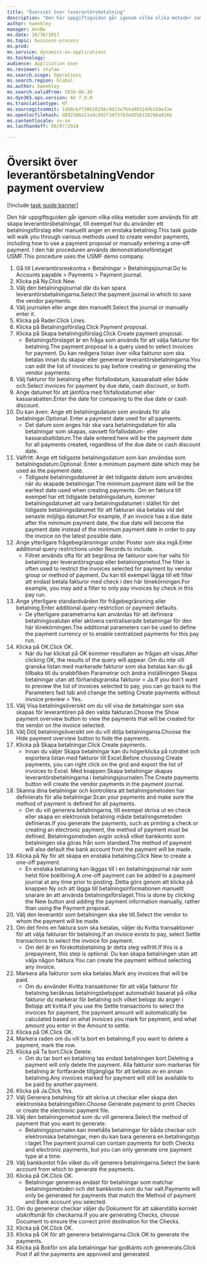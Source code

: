 ```yaml
--- 
title: "Översikt över leverantörsbetalning"
description: "Den här uppgiftsguiden går igenom vilka olika metoder som används för att skapa leverantörsbetalningar, till exempel hur du använder ett betalningsförslag eller manuellt anger en enstaka betalning."
author: kweekley
manager: AnnBe
ms.date: 10/30/2017
ms.topic: business-process
ms.prod: 
ms.service: dynamics-ax-applications
ms.technology: 
audience: Application User
ms.reviewer: shylaw
ms.search.scope: Operations
ms.search.region: Global
ms.author: kweekley
ms.search.validFrom: 2016-06-30
ms.dyn365.ops.version: AX 7.0.0
ms.translationtype: HT
ms.sourcegitcommit: 1d98cbff30620256c9d13e7b4a90314db150e33e
ms.openlocfilehash: d892366a11edcd92f34f37b3e855631820ba816b
ms.contentlocale: sv-se
ms.lasthandoff: 08/07/2018

---
```

# <a name="vendor-payment-overview"></a><span data-ttu-id="11aaa-103">Översikt över leverantörsbetalning</span><span class="sxs-lookup"><span data-stu-id="11aaa-103">Vendor payment overview</span></span>

[!include [task guide banner](../../includes/task-guide-banner.md)]

<span data-ttu-id="11aaa-104">Den här uppgiftsguiden går igenom vilka olika metoder som används för att skapa leverantörsbetalningar, till exempel hur du använder ett betalningsförslag eller manuellt anger en enstaka betalning.</span><span class="sxs-lookup"><span data-stu-id="11aaa-104">This task guide will walk you through various methods used to create vendor payments, including how to use a payment proposal or manually entering a one-off payment.</span></span> <span data-ttu-id="11aaa-105">I den här proceduren används demonstrationsföretaget USMF.</span><span class="sxs-lookup"><span data-stu-id="11aaa-105">This procedure uses the USMF demo company.</span></span>

1. <span data-ttu-id="11aaa-106">Gå till Leverantörsreskontra > Betalningar > Betalningsjournal.</span><span class="sxs-lookup"><span data-stu-id="11aaa-106">Go to Accounts payable > Payments > Payment journal.</span></span>
2. <span data-ttu-id="11aaa-107">Klicka på Ny.</span><span class="sxs-lookup"><span data-stu-id="11aaa-107">Click New.</span></span>
3. <span data-ttu-id="11aaa-108">Välj den betalningsjournal där du kan spara leverantörsbetalningarna.</span><span class="sxs-lookup"><span data-stu-id="11aaa-108">Select the payment journal in which to save the vendor payments.</span></span> 
4. <span data-ttu-id="11aaa-109">Välj journalen eller ange den manuellt.</span><span class="sxs-lookup"><span data-stu-id="11aaa-109">Select the journal or manually enter it.</span></span>
5. <span data-ttu-id="11aaa-110">Klicka på Rader.</span><span class="sxs-lookup"><span data-stu-id="11aaa-110">Click Lines.</span></span>
6. <span data-ttu-id="11aaa-111">Klicka på Betalningsförslag.</span><span class="sxs-lookup"><span data-stu-id="11aaa-111">Click Payment proposal.</span></span>
7. <span data-ttu-id="11aaa-112">Klicka på Skapa betalningsförslag.</span><span class="sxs-lookup"><span data-stu-id="11aaa-112">Click Create payment proposal.</span></span>
    * <span data-ttu-id="11aaa-113">Betalningsförslaget är en fråga som används för att välja fakturor för betalning.</span><span class="sxs-lookup"><span data-stu-id="11aaa-113">The payment proposal is a query used to select invoices for payment.</span></span> <span data-ttu-id="11aaa-114">Du kan redigera listan över vilka fakturor som ska betalas innan du skapar eller genererar leverantörsbetalningarna.</span><span class="sxs-lookup"><span data-stu-id="11aaa-114">You can edit the list of invoices to pay before creating or generating the vendor payments.</span></span>  
8. <span data-ttu-id="11aaa-115">Välj fakturor för betalning efter förfallodatum, kassarabatt eller både och.</span><span class="sxs-lookup"><span data-stu-id="11aaa-115">Select invoices for payment by due date, cash discount, or both.</span></span> 
9. <span data-ttu-id="11aaa-116">Ange datumet för att jämföra med förfallodatumet eller kassarabatten.</span><span class="sxs-lookup"><span data-stu-id="11aaa-116">Enter the date for comparing to the due date or cash discount.</span></span> 
10. <span data-ttu-id="11aaa-117">Du kan även: Ange ett betalningsdatum som används för alla betalningar.</span><span class="sxs-lookup"><span data-stu-id="11aaa-117">Optional: Enter a payment date used for all payments.</span></span>
    * <span data-ttu-id="11aaa-118">Det datum som anges här ska vara betalningsdatum för alla betalningar som skapas, oavsett förfallodatum- eller kassarabattdatum.</span><span class="sxs-lookup"><span data-stu-id="11aaa-118">The date entered here will be the payment date for all payments created, regardless of the due date or cash discount date.</span></span>  
11. <span data-ttu-id="11aaa-119">Valfritt: Ange ett tidigaste betalningsdatum som kan användas som betalningsdatum.</span><span class="sxs-lookup"><span data-stu-id="11aaa-119">Optional: Enter a minimum payment date which may be used as the payment date.</span></span>
    * <span data-ttu-id="11aaa-120">Tidigaste betalningsdatumet är det tidigaste datum som användes när du skapade betalningar.</span><span class="sxs-lookup"><span data-stu-id="11aaa-120">The minimum payment date will be the earliest date used when creating payments.</span></span> <span data-ttu-id="11aaa-121">Om en faktura till exempel har ett tidigaste betalningsdatum, kommer betalningsdatumet att vara betalningsdatumet i stället för det tidigaste betalningsdatumet för att fakturan ska betalas vid det senaste möjliga datumet.</span><span class="sxs-lookup"><span data-stu-id="11aaa-121">For example, if an invoice has a due date after the minimum payment date, the due date will become the payment date instead of the minimum payment date in order to pay the invoice on the latest possible date.</span></span>  
12. <span data-ttu-id="11aaa-122">Ange ytterligare frågebegränsningar under Poster som ska ingå.</span><span class="sxs-lookup"><span data-stu-id="11aaa-122">Enter additional query restrictions under Records to include.</span></span>
    * <span data-ttu-id="11aaa-123">Filtret används ofta för att begränsa de fakturor som har valts för betalning per leverantörsgrupp eller betalningsmetod.</span><span class="sxs-lookup"><span data-stu-id="11aaa-123">The filter is often used to restrict the invoices selected for payment by vendor group or method of payment.</span></span> <span data-ttu-id="11aaa-124">Du kan till exempel lägga till ett filter att endast betala fakturor med check i den här lönekörningen.</span><span class="sxs-lookup"><span data-stu-id="11aaa-124">For example, you may add a filter to only pay invoices by check in this pay run.</span></span>  
13. <span data-ttu-id="11aaa-125">Ange ytterligare standardvärden för frågebegränsning eller betalning.</span><span class="sxs-lookup"><span data-stu-id="11aaa-125">Enter additional query restriction or payment defaults.</span></span> 
    * <span data-ttu-id="11aaa-126">De ytterligare parametrarna kan användas för att definiera betalningsvalutan eller aktivera centraliserade betalningar för den här lönekörningen.</span><span class="sxs-lookup"><span data-stu-id="11aaa-126">The additional parameters can be used to define the payment currency or to enable centralized payments for this pay run.</span></span>  
14. <span data-ttu-id="11aaa-127">Klicka på OK.</span><span class="sxs-lookup"><span data-stu-id="11aaa-127">Click OK.</span></span>
    * <span data-ttu-id="11aaa-128">När du har klickat på OK kommer resultaten av frågan att visas.</span><span class="sxs-lookup"><span data-stu-id="11aaa-128">After clicking OK, the results of the query will appear.</span></span> <span data-ttu-id="11aaa-129">Om du inte vill granska listan med markerade fakturor som ska betalas kan du gå tillbaka till du snabbfliken Parametrar och ändra inställningen Skapa betalningar utan att förhandsgranska fakturor = Ja.</span><span class="sxs-lookup"><span data-stu-id="11aaa-129">If you don't want to preview the list of invoices selected to pay, you can go back to the Parameters fast tab and change the setting Create payments without invoice preview = Yes.</span></span>  
15. <span data-ttu-id="11aaa-130">Välj Visa betalningsöversikt om du vill visa de betalningar som ska skapas för leverantören på den valda fakturan.</span><span class="sxs-lookup"><span data-stu-id="11aaa-130">Choose the Show payment overview button to view the payments that will be created for the vendor on the invoice selected.</span></span>
16. <span data-ttu-id="11aaa-131">Välj Dölj betalningsöversikt om du vill dölja betalningarna.</span><span class="sxs-lookup"><span data-stu-id="11aaa-131">Choose the Hide payment overview button to hide the payments.</span></span> 
17. <span data-ttu-id="11aaa-132">Klicka på Skapa betalningar.</span><span class="sxs-lookup"><span data-stu-id="11aaa-132">Click Create payments.</span></span>
    * <span data-ttu-id="11aaa-133">Innan du väljer Skapa betalningar kan du högerklicka på rutnätet och exportera listan med fakturor till Excel.</span><span class="sxs-lookup"><span data-stu-id="11aaa-133">Before choosing Create payments, you can right click on the grid and export the list of invoices to Excel.</span></span> <span data-ttu-id="11aaa-134">Med knappen Skapa betalningar skapas leverantörsbetalningarna i betalningsjournalen.</span><span class="sxs-lookup"><span data-stu-id="11aaa-134">The Create payments button will create the vendor payments in the payment journal.</span></span>  
18. <span data-ttu-id="11aaa-135">Skanna dina betalningar och kontrollera att betalningsmetoden har definierats för alla betalningar.</span><span class="sxs-lookup"><span data-stu-id="11aaa-135">Scan your payments and make sure the method of payment is defined for all payments.</span></span> 
    * <span data-ttu-id="11aaa-136">Om du vill generera betalningarna, till exempel skriva ut en check eller skapa en elektronisk betalning måste betalningsmetoden definieras.</span><span class="sxs-lookup"><span data-stu-id="11aaa-136">If you generate the payments, such as printing a check or creating an electronic payment, the method of payment must be defined.</span></span> <span data-ttu-id="11aaa-137">Betalningsmetoden avgör också vilket bankkonto som betalningen ska göras från som standard.</span><span class="sxs-lookup"><span data-stu-id="11aaa-137">The method of payment will also default the bank account from the payment will be made.</span></span>  
19. <span data-ttu-id="11aaa-138">Klicka på Ny för att skapa en enstaka betalning.</span><span class="sxs-lookup"><span data-stu-id="11aaa-138">Click New to create a one-off payment.</span></span>
    * <span data-ttu-id="11aaa-139">En enstaka betalning kan läggas till i en betalningsjournal när som helst före bokföring.</span><span class="sxs-lookup"><span data-stu-id="11aaa-139">A one-off payment can be added to a payment journal at any time prior to posting.</span></span> <span data-ttu-id="11aaa-140">Detta görs genom att klicka på knappen Ny och att lägga till betalningsinformationen manuellt snarare än att använda betalningsförslaget.</span><span class="sxs-lookup"><span data-stu-id="11aaa-140">This is done by clicking the New button and adding the payment information manually, rather than using the Payment proposal.</span></span>  
20. <span data-ttu-id="11aaa-141">Välj den leverantör som betalningen ska ske till.</span><span class="sxs-lookup"><span data-stu-id="11aaa-141">Select the vendor to whom the payment will be made.</span></span>
21. <span data-ttu-id="11aaa-142">Om det finns en faktura som ska betalas, väljer du Kvitta transaktioner för att välja fakturan för betalning.</span><span class="sxs-lookup"><span data-stu-id="11aaa-142">If an invoice exists to pay, select Settle transactions to select the invoice for payment.</span></span>
    * <span data-ttu-id="11aaa-143">Om det är en förskottsbetalning är detta steg valfritt.</span><span class="sxs-lookup"><span data-stu-id="11aaa-143">If this is a prepayment, this step is optional.</span></span> <span data-ttu-id="11aaa-144">Du kan skapa betalningen utan att välja någon faktura.</span><span class="sxs-lookup"><span data-stu-id="11aaa-144">You can create the payment without selecting any invoice.</span></span>  
22. <span data-ttu-id="11aaa-145">Markera alla fakturor som ska betalas.</span><span class="sxs-lookup"><span data-stu-id="11aaa-145">Mark any invoices that will be paid.</span></span>
    * <span data-ttu-id="11aaa-146">Om du använder Kvitta transaktioner för att välja fakturor för betalning beräknas betalningsbeloppet automatiskt baserat på vilka fakturor du markerar för betalning och vilket belopp du anger i Belopp att kvitta.</span><span class="sxs-lookup"><span data-stu-id="11aaa-146">If you use the Settle transactions to select the invoices for payment, the payment amount will automatically be calculated based on what invoices you mark for payment, and what amount you enter in the Amount to settle.</span></span>  
23. <span data-ttu-id="11aaa-147">Klicka på OK.</span><span class="sxs-lookup"><span data-stu-id="11aaa-147">Click OK.</span></span>
24. <span data-ttu-id="11aaa-148">Markera raden om du vill ta bort en betalning.</span><span class="sxs-lookup"><span data-stu-id="11aaa-148">If you want to delete a payment, mark the row.</span></span>
25. <span data-ttu-id="11aaa-149">Klicka på Ta bort.</span><span class="sxs-lookup"><span data-stu-id="11aaa-149">Click Delete.</span></span>
    * <span data-ttu-id="11aaa-150">Om du tar bort en betalning tas endast betalningen bort.</span><span class="sxs-lookup"><span data-stu-id="11aaa-150">Deleting a payment will only delete the payment.</span></span> <span data-ttu-id="11aaa-151">Alla fakturor som markeras för betalning är fortfarande tillgängliga för att betalas av en annan betalning.</span><span class="sxs-lookup"><span data-stu-id="11aaa-151">Any invoices marked for payment will still be available to be paid by another payment.</span></span>  
26. <span data-ttu-id="11aaa-152">Klicka på Ja.</span><span class="sxs-lookup"><span data-stu-id="11aaa-152">Click Yes.</span></span>
27. <span data-ttu-id="11aaa-153">Välj Generera betalning för att skriva ut checkar eller skapa den elektroniska betalningsfilen.</span><span class="sxs-lookup"><span data-stu-id="11aaa-153">Choose Generate payment to print Checks or create the electronic payment file.</span></span>
28. <span data-ttu-id="11aaa-154">Välj den betalningsmetod som du vill generera.</span><span class="sxs-lookup"><span data-stu-id="11aaa-154">Select the method of payment that you want to generate.</span></span>
    * <span data-ttu-id="11aaa-155">Betalningsjournalen kan innehålla betalningar för båda checkar och elektroniska betalningar, men du kan bara generera en betalningstyp i taget.</span><span class="sxs-lookup"><span data-stu-id="11aaa-155">The payment journal can contain payments for both Checks and electronic payments, but you can only generate one payment type at a time.</span></span>  
29. <span data-ttu-id="11aaa-156">Välj bankkontot från vilket du vill generera betalningarna.</span><span class="sxs-lookup"><span data-stu-id="11aaa-156">Select the bank account from which to generate the payments.</span></span>
30. <span data-ttu-id="11aaa-157">Klicka på OK.</span><span class="sxs-lookup"><span data-stu-id="11aaa-157">Click OK.</span></span>
    * <span data-ttu-id="11aaa-158">Betalningar genereras endast för betalningar som matchar betalningsmetoden och det bankkonto som du har valt.</span><span class="sxs-lookup"><span data-stu-id="11aaa-158">Payments will only be generated for payments that match the Method of payment and Bank account you selected.</span></span>  
31. <span data-ttu-id="11aaa-159">Om du genererar checkar väljer du Dokument för att säkerställa korrekt utskriftsmål för checkarna.</span><span class="sxs-lookup"><span data-stu-id="11aaa-159">If you are generating Checks, choose Document to ensure the correct print destination for the Checks.</span></span>
32. <span data-ttu-id="11aaa-160">Klicka på OK.</span><span class="sxs-lookup"><span data-stu-id="11aaa-160">Click OK.</span></span>
33. <span data-ttu-id="11aaa-161">Klicka på OK för att generera betalningarna.</span><span class="sxs-lookup"><span data-stu-id="11aaa-161">Click OK to generate the payments.</span></span>
34. <span data-ttu-id="11aaa-162">Klicka på Bokför om alla betalningar har godkänts och genererats.</span><span class="sxs-lookup"><span data-stu-id="11aaa-162">Click Post if all the payments are approved and generated.</span></span> 


